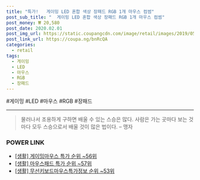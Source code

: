 ```yaml
--- 
title: "특가!   게이밍 LED 혼합 색상 장패드 RGB 1개 마우스 컴썸" 
post_sub_title: "  게이밍 LED 혼합 색상 장패드 RGB 1개 마우스 컴썸" 
post_money: ₩ 20,580 
post_date: 2020.02.01 
post_img_url: https://static.coupangcdn.com/image/retail/images/2019/05/13/11/2/47b80e79-b225-4c77-8588-050086f86d08.jpg 
post_link_url: https://coupa.ng/bnRcQA 
categories: 
  - retail 
tags: 
  - 게이밍 
  - LED 
  - 마우스 
  - RGB 
  - 장패드 
--- 
```

  #게이밍 #LED #마우스 #RGB #장패드 
<hr> 

> 물러나서 조용하게 구하면 배울 수 있는 스승은 많다. 사람은 가는 곳마다 보는 것마다 모두 스승으로서 배울 것이 많은 법이다.  – 맹자 


### POWER LINK

* <a href="https://blog.naver.com/sakai111/221785337277" target="_blank"> [생활] 게이밍마우스 특가 순위 ~56위</a>
* <a href="https://blog.naver.com/sakai111/221785346092" target="_blank"> [생활] 마우스패드 특가 순위 ~57위</a>
* <a href="https://blog.naver.com/sakai111/221770862554" target="_blank"> [생활] 무선키보드마우스특가정보 순위 ~53위</a>
